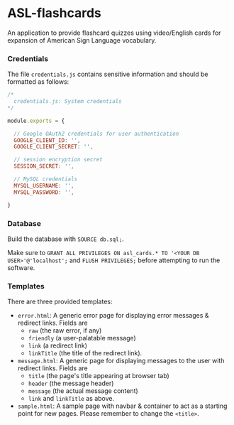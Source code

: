 # ASL-flashcards
An application to provide flashcard quizzes using video/English cards for expansion of American Sign Language vocabulary.

### Credentials

The file `credentials.js` contains sensitive information and should be formatted as follows:

```javascript
/*
  credentials.js: System credentials
*/

module.exports = {

  // Google OAuth2 credentials for user authentication
  GOOGLE_CLIENT_ID: '',
  GOOGLE_CLIENT_SECRET: '',

  // session encryption secret
  SESSION_SECRET: '',

  // MySQL credentials
  MYSQL_USERNAME: '',
  MYSQL_PASSWORD: '',

}
```

### Database

Build the database with `SOURCE db.sql;`.

Make sure to `GRANT ALL PRIVILEGES ON asl_cards.* TO '<YOUR DB USER>'@'localhost';` and `FLUSH PRIVILEGES;` before attempting to run the software.

### Templates

There are three provided templates:

- `error.html`: A generic error page for displaying error messages & redirect links. Fields are
    - `raw` (the raw error, if any)
    - `friendly` (a user-palatable message) 
    - `link` (a redirect link)
    - `linkTitle` (the title of the redirect link).
- `message.html`: A generic page for displaying messages to the user with redirect links. Fields are 
    - `title` (the page's title appearing at browser tab)
    - `header` (the message header)
    - `message` (the actual message content)
    - `link` and `linkTitle` as above.
- `sample.html`: A sample page with navbar & container to act as a starting point for new pages. Please remember to change the `<title>`.
